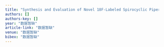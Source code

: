 ```yaml
---
title: "Synthesis and Evaluation of Novel 18F-Labeled Spirocyclic Piperidine Derivatives as σ1 Receptor Ligands for Positron Emission Tomography Imaging"
authors: []
authors-key: []
year: "数据暂缺"
article-link: "数据暂缺"
venue: "数据暂缺"
bibex: "数据暂缺"
---
```

